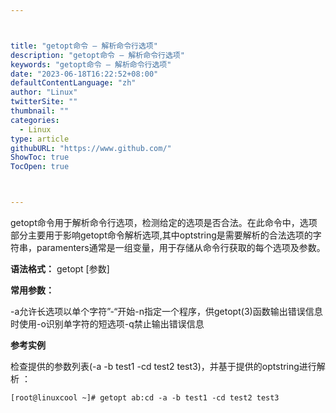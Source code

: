 ```yaml
---



title: "getopt命令 – 解析命令行选项"
description: "getopt命令 – 解析命令行选项"
keywords: "getopt命令 – 解析命令行选项"
date: "2023-06-18T16:22:52+08:00"
defaultContentLanguage: "zh"
author: "Linux"
twitterSite: ""
thumbnail: ""
categories:
  - Linux
type: article
githubURL: "https://www.github.com/"
ShowToc: true
TocOpen: true



---
```


getopt命令用于解析命令行选项，检测给定的选项是否合法。在此命令中，选项部分主要用于影响getopt命令解析选项,其中optstring是需要解析的合法选项的字符串，paramenters通常是一组变量，用于存储从命令行获取的每个选项及参数。

**语法格式：** getopt [参数]

**常用参数：**

-a允许长选项以单个字符”-“开始-n指定一个程序，供getopt(3)函数输出错误信息时使用-o识别单字符的短选项-q禁止输出错误信息

**参考实例**

检查提供的参数列表(-a -b test1 -cd test2 test3)，并基于提供的optstring进行解析 ：

```
[root@linuxcool ~]# getopt ab:cd -a -b test1 -cd test2 test3
```